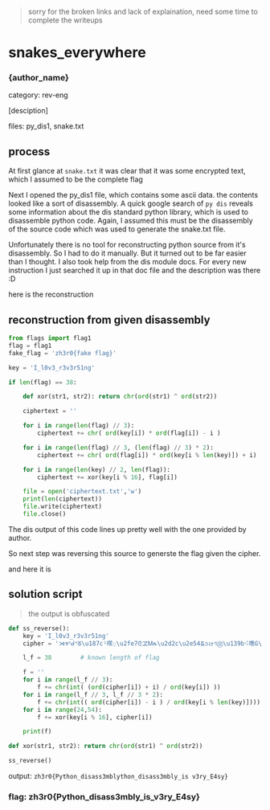 > sorry for the broken links and lack of explaination, need some time to complete the writeups
# snakes_everywhere
### {author_name}

category: rev-eng

[desciption]

files: py_dis1, snake.txt

## process
At first glance at `snake.txt` it was clear that it was some encrypted text, which I assumed to be the complete flag

Next I opened the py_dis1 file, which contains some ascii data. the contents looked like a sort of disassembly.
A quick google search of `py dis` reveals some information about the dis standard python library, which is used to
disassemble python code. Again, I assumed this must be the disassembly of the source code which was used to generate the snake.txt file.

Unfortunately there is no tool for reconstructing python source from it's disassembly. So I had to do it manually.
But it turned out to be far easier than I thought. I also took help from the dis module docs. For every new instruction I just
searched it up in that doc file and the description was there :D


here is the reconstruction
## reconstruction from given disassembly
```python
from flags import flag1
flag = flag1
fake_flag = 'zh3r0{fake flag}'

key = 'I_l0v3_r3v3r51ng'

if len(flag) == 38:

	def xor(str1, str2): return chr(ord(str1) ^ ord(str2))

	ciphertext = ''

	for i in range(len(flag) // 3):
		ciphertext += chr( ord(key[i]) * ord(flag[i]) - i )

	for i in range(len(flag) // 3, (len(flag) // 3) * 2):
		ciphertext += chr( ord(flag[i]) * ord(key[i % len(key)]) + i)

	for i in range(len(key) // 2, len(flag)):
		ciphertext += xor(key[i % 16], flag[i])

	file = open('ciphertext.txt','w')
	print(len(ciphertext))
	file.write(ciphertext)
	file.close()
```
The dis output of this code lines up pretty well with the one provided by author.

So next step was reversing this source to generste the flag given the cipher.

and here it is
## solution script
> the output is obfuscated
```python
def ss_reverse():
	key = 'I_l0v3_r3v3r51ng'
	cipher = '⋊⚗ᖂᕝᘜ\u187cᶪ㗛᜔\u2fe7ᘓヱᎷጱ\u2d2c\u2e54᮹⪾ゖণ㉒\u139b⠪㗹G\x1e\\\x1cjU\x07\x14(,\x1f\x03\x1bQ3\x0bl\x1f@RC\x02\x1c\x1e\x16\x1aXC\x0fN'

	l_f = 38        # known length of flag

	f = ''
	for i in range(l_f // 3):
		f += chr(int( (ord(cipher[i]) + i) / ord(key[i]) ))
	for i in range(l_f // 3, l_f // 3 * 2):
		f += chr(int(( ord(cipher[i]) - i ) / ord(key[i % len(key)])))
	for i in range(24,54):
		f += xor(key[i % 16], cipher[i])

	print(f)

def xor(str1, str2): return chr(ord(str1) ^ ord(str2))

ss_reverse()
```

output: ```zh3r0{Python_disass3mblython_disass3mbly_is v3ry_E4sy}```

### flag: zh3r0{Python_disass3mbly_is_v3ry_E4sy}
